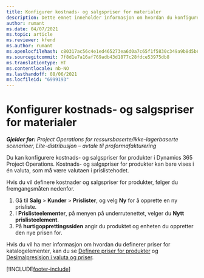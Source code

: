 ```yaml
---
title: Konfigurer kostnads- og salgspriser for materialer
description: Dette emnet inneholder informasjon om hvordan du konfigurerer kostnads- og salgspriser for materialer som brukes i prosjekter.
author: rumant
ms.date: 04/07/2021
ms.topic: article
ms.reviewer: kfend
ms.author: rumant
ms.openlocfilehash: c80317ac56c4e1ed465273ea6d0a7c65f1f5830c349a9b8d5b6f7f8d92424c7b
ms.sourcegitcommit: 7f8d1e7a16af769adb43d1877c28fdce53975db8
ms.translationtype: HT
ms.contentlocale: nb-NO
ms.lasthandoff: 08/06/2021
ms.locfileid: "6999193"
---
```

# <a name="set-up-cost-and-sales-rates-for-materials"></a>Konfigurer kostnads- og salgspriser for materialer

_**Gjelder for:** Project Operations for ressursbaserte/ikke-lagerbaserte scenarioer, Lite-distribusjon – avtale til proformafakturering_

Du kan konfigurere kostnads- og salgspriser for produkter i Dynamics 365 Project Operations. Kostnads- og salgspriser for produkter kan bare vises i én valuta, som må være valutaen i prislistehodet.

Hvis du vil definere kostnader og salgspriser for produkter, følger du fremgangsmåten nedenfor. 

1. Gå til **Salg** > **Kunder** > **Prislister**, og velg **Ny** for å opprette en ny prisliste. 
2. I **Prislisteelementer**, på menyen på underrutenettet, velger du **Nytt prislisteelement**. 
3. På **hurtigopprettingssiden** angir du produktet og enheten du oppretter den nye prisen for.

Hvis du vil ha mer informasjon om hvordan du definerer priser for katalogelementer, kan du se [Definere priser for produkter](/dynamics365/sales-enterprise/create-price-lists-price-list-items-define-pricing-products.md) og [Desimalpresisjon i valuta og priser](/dynamics365/sales-enterprise/decimal-precision-currency-pricing.md).

[!INCLUDE[footer-include](../includes/footer-banner.md)]
